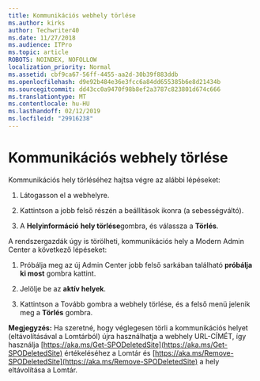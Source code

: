 ```yaml
---
title: Kommunikációs webhely törlése
ms.author: kirks
author: Techwriter40
ms.date: 11/27/2018
ms.audience: ITPro
ms.topic: article
ROBOTS: NOINDEX, NOFOLLOW
localization_priority: Normal
ms.assetid: cbf9ca67-56ff-4455-aa2d-30b39f883ddb
ms.openlocfilehash: d9e92b484e36e3fcc6a84dd655385b6e8d21434b
ms.sourcegitcommit: dd43cc0a9470f98b8ef2a3787c823801d674c666
ms.translationtype: MT
ms.contentlocale: hu-HU
ms.lasthandoff: 02/12/2019
ms.locfileid: "29916238"
---
```

# <a name="delete-a-communication-site"></a>Kommunikációs webhely törlése

Kommunikációs hely törléséhez hajtsa végre az alábbi lépéseket: 
  
1. Látogasson el a webhelyre. 
  
2. Kattintson a jobb felső részén a beállítások ikonra (a sebességváltó). 
  
3. A **Helyinformáció** **hely törlése**gombra, és válassza a **Törlés**. 
  
A rendszergazdák úgy is törölheti, kommunikációs hely a Modern Admin Center a következő lépéseket: 
  
1. Próbálja meg az új Admin Center jobb felső sarkában található **próbálja ki most** gombra kattint. 
  
2. Jelölje be az **aktív helyek**. 
  
3. Kattintson a Tovább gombra a webhely törlése, és a felső menü jelenik meg a **Törlés** gombra. 
  
 **Megjegyzés:** Ha szeretné, hogy véglegesen törli a kommunikációs helyet (eltávolításával a Lomtárból) újra használhatja a webhely URL-CÍMÉT, így használja [https://aka.ms/Get-SPODeletedSite](https://aka.ms/Get-SPODeletedSite) értékeléséhez a Lomtár és [https://aka.ms/Remove-SPODeletedSite](https://aka.ms/Remove-SPODeletedSite) a hely eltávolítása a Lomtár. 
  

